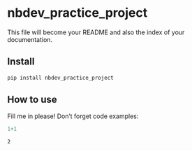 nbdev_practice_project
================

<!-- WARNING: THIS FILE WAS AUTOGENERATED! DO NOT EDIT! -->

This file will become your README and also the index of your
documentation.

## Install

``` sh
pip install nbdev_practice_project
```

## How to use

Fill me in please! Don’t forget code examples:

``` python
1+1
```

    2
